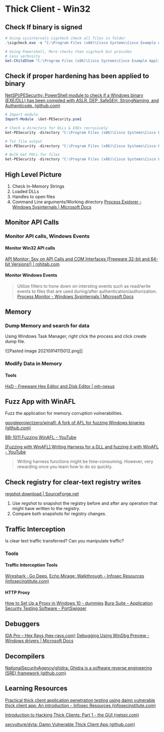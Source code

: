 # Thick Client - Win32
## Check If binary is signed
```powershell
# Using sysinternals sigcheck check all files in folder
.\sigcheck.exe -s "C:\Program Files (x86)\Cisco Systems\Cisco Example Application" > 'C:\work\telecom\Cisco Example Application\sigcheck.txt'

# Using Powershell, More checks than sigcheck but provides 
# Less verbosity
Get-ChildItem "C:\Program Files (x86)\Cisco Systems\Cisco Example Application" -Recurse | ForEach-object {Get-AuthenticodeSignature $_.FullName -erroraction 'silentlycontinue'} | Where-Object {$_.status -ne "Valid" -and $_.status -ne "UnknownError"} | fl *
```

## Check if proper hardening has been applied to binary
[NetSPI/PESecurity: PowerShell module to check if a Windows binary (EXE/DLL) has been compiled with ASLR, DEP, SafeSEH, StrongNaming, and Authenticode. (github.com)](https://github.com/NetSPI/PESecurity)
```powershell
# Import module
Import-Module .\Get-PESecurity.psm1

# Check a directory for DLLs & EXEs recrusively 
Get-PESecurity -directory "C:\Program Files (x86)\Cisco Systems\Cisco Example Application"  -recursive | Export-Csv PESecurity.csv

# Txt file output
Get-PESecurity -directory "C:\Program Files (x86)\Cisco Systems\Cisco Example Application"  -recursive > .\PESecurity.txt

# Bulk Get POCs for files
Get-PESecurity -directory "C:\Program Files (x86)\Cisco Systems\Cisco Example Application"  -Recursive | Where-Object {$_.ControlFlowGuard -ne "True" } | ForEach-Object {write-output $_.FileName} > 'C:\work\telecom\Cisco Example Application\ControlFlowGuardModules.txt'
```

## High Level Picture
1. Check In-Memory Strings
2.  Loaded DLLs
3.  Handles to open files
4.  Command Line arguments/Working directory
[Process Explorer - Windows Sysinternals | Microsoft Docs](https://docs.microsoft.com/en-us/sysinternals/downloads/process-explorer)


## Monitor API Calls
### Monitor API calls,  Windows Events
#### Monitor Win32 API calls
[API Monitor: Spy on API Calls and COM Interfaces (Freeware 32-bit and 64-bit Versions!) | rohitab.com](http://www.rohitab.com/apimonitor)

#### Monitor Windows Events
> Utilize filters to hone down on intersting events such as read/write events to files that are used during/after authentication/authorization.
[Process Monitor - Windows Sysinternals | Microsoft Docs](https://docs.microsoft.com/en-us/sysinternals/downloads/procmon)

## Memory
### Dump Memory and search for data
Using Windows Task Manager, right click the process and click create dump file.

![[Pasted image 20210914115012.png]]

### Modify Data in Memory
#### Tools
[HxD - Freeware Hex Editor and Disk Editor | mh-nexus](https://mh-nexus.de/en/hxd/)


## Fuzz App with WinAFL
Fuzz the application  for memory corruption vulnerabilities.

[googleprojectzero/winafl: A fork of AFL for fuzzing Windows binaries (github.com)](https://github.com/googleprojectzero/winafl)

[BB-1011 Fuzzing WinAFL - YouTube](https://www.youtube.com/watch?v=m7tJkeW6H58)

[[Fuzzing with WinAFL] Writing Harness for a DLL and fuzzing it with WinAFL - YouTube](https://www.youtube.com/watch?v=XeN3M0sK9GA)

> Writing harness functions might be time-consuming. However, very rewarding once you learn how to do so quickly.

## Check registry for clear-text registry writes
[regshot download | SourceForge.net](https://sourceforge.net/projects/regshot/)
1. Use regshot to snapshot the registry before and after any operation that might have written to the registry.
2. Compare both snapshots for registry changes.

## Traffic Interception
Is clear text traffic transferred?
Can you manipulate traffic?

### Tools
#### Traffic Interception Tools
[Wireshark · Go Deep.](https://www.wireshark.org/)
[Echo Mirage: Walkthrough - Infosec Resources (infosecinstitute.com)](https://resources.infosecinstitute.com/topic/echo-mirage-walkthrough/)

#### HTTP Proxy
[How to Set Up a Proxy in Windows 10 - dummies](https://www.dummies.com/computers/operating-systems/windows-10/how-to-set-up-a-proxy-in-windows-10/)
[Burp Suite - Application Security Testing Software - PortSwigger](https://portswigger.net/burp)

## Debuggers
[IDA Pro – Hex Rays (hex-rays.com)](https://hex-rays.com/ida-pro/)
[Debugging Using WinDbg Preview - Windows drivers | Microsoft Docs](https://docs.microsoft.com/en-us/windows-hardware/drivers/debugger/debugging-using-windbg-preview#:~:text=WinDbg%20Preview%20is%20the%20latest,data%20model%20front%20and%20center.)

## Decompilers
[NationalSecurityAgency/ghidra: Ghidra is a software reverse engineering (SRE) framework (github.com)](https://github.com/NationalSecurityAgency/ghidra)

## Learning Resources
[Practical thick client application penetration testing using damn vulnerable thick client app: An introduction - Infosec Resources (infosecinstitute.com)](https://resources.infosecinstitute.com/topic/practical-thick-client-application-penetration-testing-using-damn-vulnerable-thick-client-app-part-1/)

[Introduction to Hacking Thick Clients: Part 1 - the GUI (netspi.com)](https://www.netspi.com/blog/technical/thick-application-penetration-testing/introduction-to-hacking-thick-clients-part-1-the-gui/)

[secvulture/dvta: Damn Vulnerable Thick Client App (github.com)](https://github.com/secvulture/dvta)